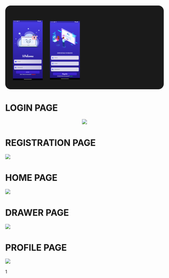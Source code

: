 ![Alt text](ggg.png "Title")

<h1>  LOGIN PAGE </h1> 
<center> <img src="https://github.com/Mr-AshishKSingh/Health_app/assets/110713754/3e045a55-3cdb-4c57-9b97-5e8f96b1114e"  width="100 " height=""> </center>
<h1>  REGISTRATION PAGE </h1> 
<img src=" https://github.com/Mr-AshishKSingh/Health_app/assets/110713754/818ffbf9-80f4-4574-8fd2-7313fe8705c4" width="100" height="">
<h1>  HOME PAGE </h1>
<img src=" https://github.com/Mr-AshishKSingh/Health_app/assets/110713754/101b5302-d2b1-4782-9fa8-db2fd8f18b76" width="100" height="">
<h1>  DRAWER PAGE </h1>
<img src="https://github.com/Mr-AshishKSingh/Health_app/assets/110713754/d1cbb581-ee2e-45ba-8949-fc8707c66b18" width="200" height="">
<h1>  PROFILE PAGE </h1>
<img src="https://github.com/Mr-AshishKSingh/Health_app/assets/110713754/291858f1-2da3-45b1-a638-b98ab1967286" width="200" height="">


1






